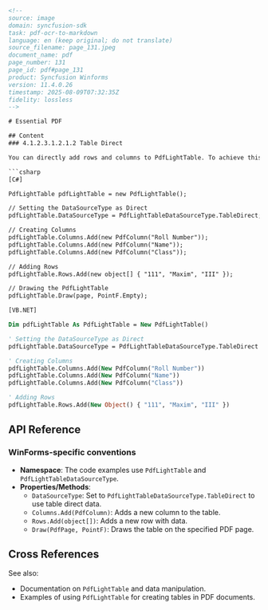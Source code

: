 ```html
<!-- 
source: image
domain: syncfusion-sdk
task: pdf-ocr-to-markdown
language: en (keep original; do not translate)
source_filename: page_131.jpeg
document_name: pdf
page_number: 131
page_id: pdf#page_131
product: Syncfusion Winforms
version: 11.4.0.26
timestamp: 2025-08-09T07:32:35Z
fidelity: lossless
-->

# Essential PDF

## Content
### 4.1.2.3.1.2.1.2 Table Direct

You can directly add rows and columns to PdfLightTable. To achieve this, set `DataSourceType` property to `PdfLightTableDataSourceType.TableDirect`. The following code example illustrates this:

```csharp
[C#]

PdfLightTable pdfLightTable = new PdfLightTable();

// Setting the DataSourceType as Direct
pdfLightTable.DataSourceType = PdfLightTableDataSourceType.TableDirect;

// Creating Columns
pdfLightTable.Columns.Add(new PdfColumn("Roll Number"));
pdfLightTable.Columns.Add(new PdfColumn("Name"));
pdfLightTable.Columns.Add(new PdfColumn("Class"));

// Adding Rows
pdfLightTable.Rows.Add(new object[] { "111", "Maxim", "III" });

// Drawing the PdfLightTable
pdfLightTable.Draw(page, PointF.Empty);
```

```vb
[VB.NET]

Dim pdfLightTable As PdfLightTable = New PdfLightTable()

' Setting the DataSourceType as Direct
pdfLightTable.DataSourceType = PdfLightTableDataSourceType.TableDirect

' Creating Columns
pdfLightTable.Columns.Add(New PdfColumn("Roll Number"))
pdfLightTable.Columns.Add(New PdfColumn("Name"))
pdfLightTable.Columns.Add(New PdfColumn("Class"))

' Adding Rows
pdfLightTable.Rows.Add(New Object() { "111", "Maxim", "III" })
```

## API Reference

### WinForms-specific conventions
- **Namespace**: The code examples use `PdfLightTable` and `PdfLightTableDataSourceType`.
- **Properties/Methods**:
  - `DataSourceType`: Set to `PdfLightTableDataSourceType.TableDirect` to use table direct data.
  - `Columns.Add(PdfColumn)`: Adds a new column to the table.
  - `Rows.Add(object[])`: Adds a new row with data.
  - `Draw(PdfPage, PointF)`: Draws the table on the specified PDF page.

## Cross References

See also:
- Documentation on `PdfLightTable` and data manipulation.
- Examples of using `PdfLightTable` for creating tables in PDF documents.

<!-- tags: [Syncfusion, WinForms, PdfLightTable, dataSource, TableDirect, .NET, version 11.4.0.26] keywords: [PdfLightTable, TableDirect, DataSourceType, C#, VB.NET, PDF, Table, Rows, Columns, Data manipulation, Syncfusion WinForms] -->
```